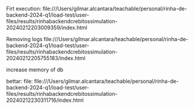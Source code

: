 
Firt execution:
file:///Users/gilmar.alcantara/teachable/personal/rinha-de-backend-2024-q1/load-test/user-files/results/rinhabackendcrebitossimulation-20240212203009359/index.html

Removing logs
file:///Users/gilmar.alcantara/teachable/personal/rinha-de-backend-2024-q1/load-test/user-files/results/rinhabackendcrebitossimulation-20240212205755183/index.html

increase memory of db

bettar: 
file: file:///Users/gilmar.alcantara/teachable/personal/rinha-de-backend-2024-q1/load-test/user-files/results/rinhabackendcrebitossimulation-20240212230311716/index.html
